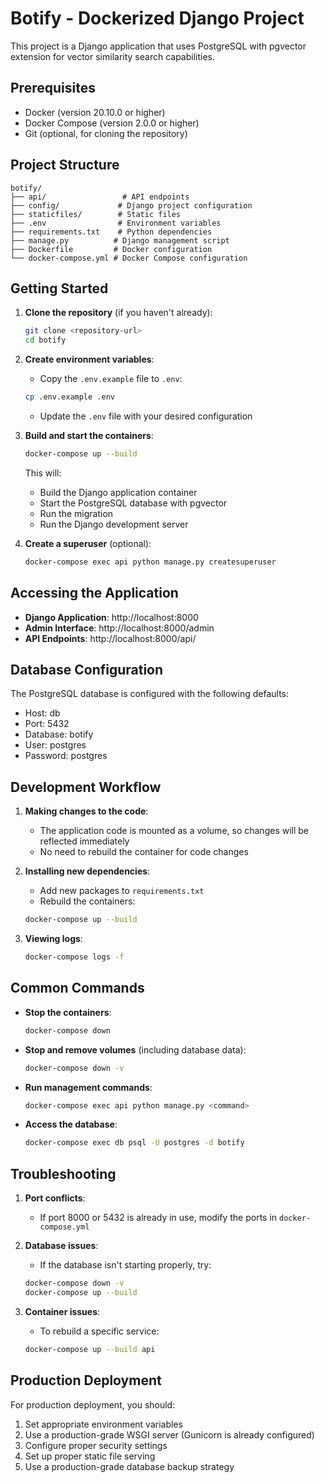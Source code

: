 # Botify - Dockerized Django Project

This project is a Django application that uses PostgreSQL with pgvector extension for vector similarity search capabilities.

## Prerequisites

- Docker (version 20.10.0 or higher)
- Docker Compose (version 2.0.0 or higher)
- Git (optional, for cloning the repository)

## Project Structure

```
botify/
├── api/                 # API endpoints
├── config/             # Django project configuration
├── staticfiles/        # Static files
├── .env                # Environment variables
├── requirements.txt    # Python dependencies
├── manage.py          # Django management script
├── Dockerfile         # Docker configuration
└── docker-compose.yml # Docker Compose configuration
```

## Getting Started

1. **Clone the repository** (if you haven't already):
   ```bash
   git clone <repository-url>
   cd botify
   ```

2. **Create environment variables**:
   - Copy the `.env.example` file to `.env`:
   ```bash
   cp .env.example .env
   ```
   - Update the `.env` file with your desired configuration

3. **Build and start the containers**:
   ```bash
   docker-compose up --build
   ```
   This will:
   - Build the Django application container
   - Start the PostgreSQL database with pgvector
   - Run the migration
   - Run the Django development server

4. **Create a superuser** (optional):
   ```bash
   docker-compose exec api python manage.py createsuperuser
   ```

## Accessing the Application

- **Django Application**: http://localhost:8000
- **Admin Interface**: http://localhost:8000/admin
- **API Endpoints**: http://localhost:8000/api/

## Database Configuration

The PostgreSQL database is configured with the following defaults:
- Host: db
- Port: 5432
- Database: botify
- User: postgres
- Password: postgres

## Development Workflow

1. **Making changes to the code**:
   - The application code is mounted as a volume, so changes will be reflected immediately
   - No need to rebuild the container for code changes

2. **Installing new dependencies**:
   - Add new packages to `requirements.txt`
   - Rebuild the containers:
   ```bash
   docker-compose up --build
   ```

3. **Viewing logs**:
   ```bash
   docker-compose logs -f
   ```

## Common Commands

- **Stop the containers**:
  ```bash
  docker-compose down
  ```

- **Stop and remove volumes** (including database data):
  ```bash
  docker-compose down -v
  ```

- **Run management commands**:
  ```bash
  docker-compose exec api python manage.py <command>
  ```

- **Access the database**:
  ```bash
  docker-compose exec db psql -U postgres -d botify
  ```

## Troubleshooting

1. **Port conflicts**:
   - If port 8000 or 5432 is already in use, modify the ports in `docker-compose.yml`

2. **Database issues**:
   - If the database isn't starting properly, try:
   ```bash
   docker-compose down -v
   docker-compose up --build
   ```

3. **Container issues**:
   - To rebuild a specific service:
   ```bash
   docker-compose up --build api
   ```

## Production Deployment

For production deployment, you should:
1. Set appropriate environment variables
2. Use a production-grade WSGI server (Gunicorn is already configured)
3. Configure proper security settings
4. Set up proper static file serving
5. Use a production-grade database backup strategy